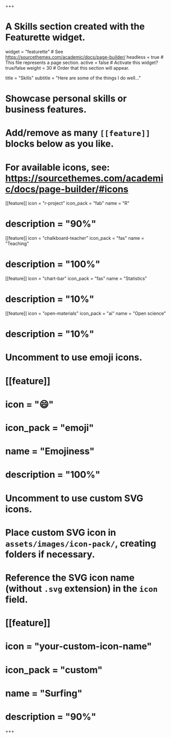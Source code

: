 +++
# A Skills section created with the Featurette widget.
widget = "featurette"  # See https://sourcethemes.com/academic/docs/page-builder/
headless = true  # This file represents a page section.
active = false  # Activate this widget? true/false
weight = 30  # Order that this section will appear.

title = "Skills"
subtitle = "Here are some of the things I do well..."

# Showcase personal skills or business features.
# Add/remove as many `[[feature]]` blocks below as you like.
# For available icons, see: https://sourcethemes.com/academic/docs/page-builder/#icons

[[feature]]
  icon = "r-project"
  icon_pack = "fab"
  name = "R"
# description = "90%"
  
[[feature]]
  icon = "chalkboard-teacher"
  icon_pack = "fas"
  name = "Teaching"
#  description = "100%"  
  
[[feature]]
  icon = "chart-bar"
  icon_pack = "fas"
  name = "Statistics"
#  description = "10%"

[[feature]]
  icon = "open-materials"
  icon_pack = "ai"
  name = "Open science"
#  description = "10%"

# Uncomment to use emoji icons.
# [[feature]]
#  icon = ":smile:"
#  icon_pack = "emoji"
#  name = "Emojiness"
#  description = "100%"  

# Uncomment to use custom SVG icons.
# Place custom SVG icon in `assets/images/icon-pack/`, creating folders if necessary.
# Reference the SVG icon name (without `.svg` extension) in the `icon` field.
# [[feature]]
#  icon = "your-custom-icon-name"
#  icon_pack = "custom"
#  name = "Surfing"
#  description = "90%"

+++
